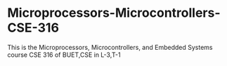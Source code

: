 # Microprocessors-Microcontrollers-CSE-316
This is the Microprocessors, Microcontrollers, and Embedded Systems course CSE 316 of BUET,CSE in L-3,T-1
